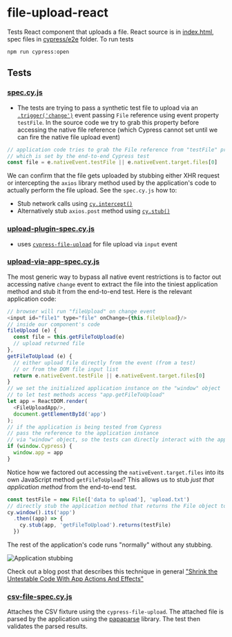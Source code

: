 # file-upload-react

Tests React component that uploads a file. React source is in [index.html](index.html), spec files in [cypress/e2e](cypress/e2e) folder. To run tests

```shell
npm run cypress:open
```

## Tests

### [spec.cy.js](cypress/e2e/spec.cy.js)

- The tests are trying to pass a synthetic test file to upload via an [`.trigger('change')`](https://on.cypress.io/trigger) event passing `File` reference using event property `testFile`. In the source code we try to grab this property before accessing the native file reference (which Cypress cannot set until we can fire the native file upload event)

```js
// application code tries to grab the File reference from "testFile" property
// which is set by the end-to-end Cypress test
const file = e.nativeEvent.testFile || e.nativeEvent.target.files[0]
```

We can confirm that the file gets uploaded by stubbing either XHR request or intercepting the `axios` library method used by the application's code to actually perform the file upload. See the `spec.cy.js` how to:

- Stub network calls using [`cy.intercept()`](https://on.cypress.io/intercept)
- Alternatively stub `axios.post` method using [`cy.stub()`](https://on.cypress.io/stub)

### [upload-plugin-spec.cy.js](cypress/e2e/upload-plugin-spec.cy.js)

- uses [`cypress-file-upload`](https://github.com/abramenal/cypress-file-upload) for file upload via `input` event

### [upload-via-app-spec.cy.js](cypress/e2e/upload-via-app-spec.cy.js)

The most generic way to bypass all native event restrictions is to factor out accessing native `change` event to extract the file into the tiniest application method and stub it from the end-to-end test. Here is the relevant application code:

```js
// browser will run "fileUpload" on change event
<input id="file1" type="file" onChange={this.fileUpload}/>
// inside our component's code
fileUpload (e) {
  const file = this.getFileToUpload(e)
  // upload returned file
},
getFileToUpload (e) {
  // either upload file directly from the event (from a test)
  // or from the DOM file input list
  return e.nativeEvent.testFile || e.nativeEvent.target.files[0]
}
// we set the initialized application instance on the "window" object
// to let test methods access "app.getFileToUpload"
let app = ReactDOM.render(
  <FileUploadApp/>,
  document.getElementById('app')
);
// if the application is being tested from Cypress
// pass the reference to the application instance
// via "window" object, so the tests can directly interact with the app
if (window.Cypress) {
  window.app = app
}
```

Notice how we factored out accessing the `nativeEvent.target.files` into its own JavaScript method `getFileToUpload`? This allows us to stub _just that application method_ from the end-to-end test.

```js
const testFile = new File(['data to upload'], 'upload.txt')
// directly stub the application method that returns the File object to upload
cy.window().its('app')
  .then((app) => {
    cy.stub(app, 'getFileToUpload').returns(testFile)
  })
```

The rest of the application's code runs "normally" without any stubbing.

![Application stubbing](images/stub-app-method.png)

Check out a blog post that describes this technique in general ["Shrink the Untestable Code With App Actions And Effects"](https://www.cypress.io/blog/2019/02/28/shrink-the-untestable-code-with-app-actions-and-effects/)

### [csv-file-spec.cy.js](./cypress/e2e/csv-file-spec.cy.js)

Attaches the CSV fixture using the `cypress-file-upload`. The attached file is parsed by the application using the [papaparse](https://www.papaparse.com/) library. The test then validates the parsed results.
